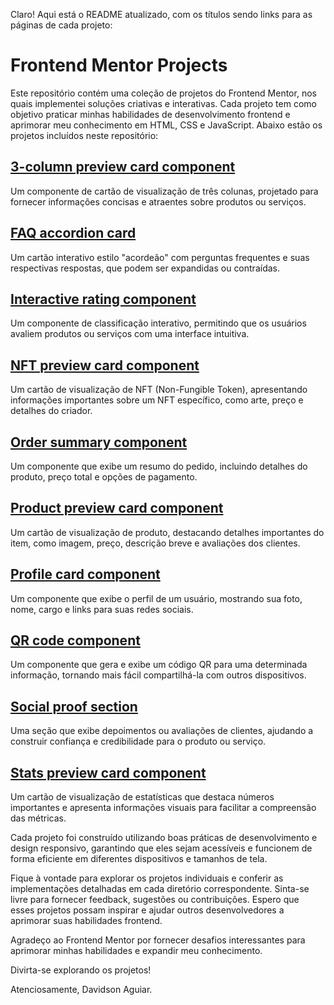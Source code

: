 Claro! Aqui está o README atualizado, com os títulos sendo links para as páginas de cada projeto:

# Frontend Mentor Projects

Este repositório contém uma coleção de projetos do Frontend Mentor, nos quais implementei soluções criativas e interativas. Cada projeto tem como objetivo praticar minhas habilidades de desenvolvimento frontend e aprimorar meu conhecimento em HTML, CSS e JavaScript. Abaixo estão os projetos incluídos neste repositório:

## [3-column preview card component](/3-column%20preview%20card%20component)
Um componente de cartão de visualização de três colunas, projetado para fornecer informações concisas e atraentes sobre produtos ou serviços.

## [FAQ accordion card](/FAQ%20accordion%20card)
Um cartão interativo estilo "acordeão" com perguntas frequentes e suas respectivas respostas, que podem ser expandidas ou contraídas.

## [Interactive rating component](/Interactive%20rating%20component)
Um componente de classificação interativo, permitindo que os usuários avaliem produtos ou serviços com uma interface intuitiva.

## [NFT preview card component](/NFT%20preview%20card%20component)
Um cartão de visualização de NFT (Non-Fungible Token), apresentando informações importantes sobre um NFT específico, como arte, preço e detalhes do criador.

## [Order summary component](/Order%20summary%20component)
Um componente que exibe um resumo do pedido, incluindo detalhes do produto, preço total e opções de pagamento.

## [Product preview card component](/Product%20preview%20card%20component)
Um cartão de visualização de produto, destacando detalhes importantes do item, como imagem, preço, descrição breve e avaliações dos clientes.

## [Profile card component](https://github.com/seu_usuario/frontend-mentor-projects/tree/main/profile-card-component)
Um componente que exibe o perfil de um usuário, mostrando sua foto, nome, cargo e links para suas redes sociais.

## [QR code component](https://github.com/seu_usuario/frontend-mentor-projects/tree/main/qr-code-component)
Um componente que gera e exibe um código QR para uma determinada informação, tornando mais fácil compartilhá-la com outros dispositivos.

## [Social proof section](https://github.com/seu_usuario/frontend-mentor-projects/tree/main/social-proof-section)
Uma seção que exibe depoimentos ou avaliações de clientes, ajudando a construir confiança e credibilidade para o produto ou serviço.

## [Stats preview card component](https://github.com/seu_usuario/frontend-mentor-projects/tree/main/stats-preview-card-component)
Um cartão de visualização de estatísticas que destaca números importantes e apresenta informações visuais para facilitar a compreensão das métricas.

Cada projeto foi construído utilizando boas práticas de desenvolvimento e design responsivo, garantindo que eles sejam acessíveis e funcionem de forma eficiente em diferentes dispositivos e tamanhos de tela.

Fique à vontade para explorar os projetos individuais e conferir as implementações detalhadas em cada diretório correspondente. Sinta-se livre para fornecer feedback, sugestões ou contribuições. Espero que esses projetos possam inspirar e ajudar outros desenvolvedores a aprimorar suas habilidades frontend.

Agradeço ao Frontend Mentor por fornecer desafios interessantes para aprimorar minhas habilidades e expandir meu conhecimento.

Divirta-se explorando os projetos!

Atenciosamente,
Davidson Aguiar.

